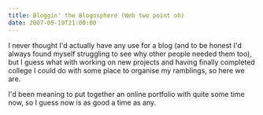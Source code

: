 ```yaml
---
title: Bloggin' the Blogosphere (Web two point oh)
date: 2007-05-19T21:00:00
---
```


I never thought I'd actually have any use for a blog (and to be honest
I'd always found myself struggling to see why other people needed them
too), but I guess what with working on new projects and having finally
completed college I could do with some place to organise my ramblings,
so here we are.

I'd been meaning to put together an online portfolio with quite some
time now, so I guess now is as good a time as any.
